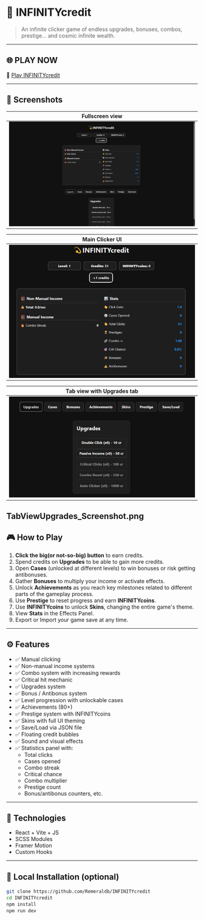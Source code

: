 # 💫 INFINITYcredit
> An infinite clicker game of endless upgrades, bonuses, combos, prestige... and cosmic infinite wealth.

---

## 🌐 PLAY NOW

🔗 [Play INFINITYcredit](https://github.com/Remeraldb/INFINITYcredit)  

---

## 📸 Screenshots

| Fullscreen view |
|--------------|
| ![Fullscreen view](.github/screenshots/FullscreenClicker_Screenshot.png) |

| Main Clicker UI |
|--------------|
| ![Main Clicker UI](.github/screenshots/MainClickerUI_Screenshot.png) |

| Tab view with Upgrades tab |
|--------------|
| ![Tab view with Upgrades tab selected](.github/screenshots/TabViewUpgrades_Screenshot.png) |

TabViewUpgrades_Screenshot.png
---

## 🎮 How to Play

1. **Click the big(or not-so-big) button** to earn credits.
2. Spend credits on **Upgrades** to be able to gain more credits.
3. Open **Cases** (unlocked at different levels) to win bonuses or risk getting antibonuses.
4. Gather **Bonuses** to multiply your income or activate effects.
5. Unlock **Achievements** as you reach key milestones related to different parts of the gameplay process.
6. Use **Prestige** to reset progress and earn **INFINITYcoins**.
7. Use **INFINITYcoins** to unlock **Skins**, changing the entire game's theme.
8. View **Stats** in the Effects Panel.
9. Export or Import your game save at any time.

---

## ⚙️ Features

- ✅ Manual clicking 
- ✅ Non-manual income systems
- ✅ Combo system with increasing rewards
- ✅ Critical hit mechanic
- ✅ Upgrades system
- ✅ Bonus / Antibonus system
- ✅ Level progression with unlockable cases
- ✅ Achievements (80+)
- ✅ Prestige system with INFINITYcoins
- ✅ Skins with full UI theming
- ✅ Save/Load via JSON file
- ✅ Floating credit bubbles
- ✅ Sound and visual effects
- ✅ Statistics panel with:
  - Total clicks
  - Cases opened
  - Combo streak
  - Critical chance
  - Combo multiplier
  - Prestige count
  - Bonus/antibonus counters, etc.

---

## 🧪 Technologies

- React + Vite + JS
- SCSS Modules
- Framer Motion
- Custom Hooks

---

## 🚀 Local Installation (optional)

```bash
git clone https://github.com/Remeraldb/INFINITYcredit
cd INFINITYcredit
npm install
npm run dev
